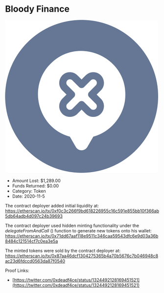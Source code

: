 # Bloody Finance
![Bloody Finance](/rektimages/Bloody-Finance.png)
- Amount Lost: $1,289.00
- Funds Returned: $0.00
- Category: Token
- Date: 2020-11-5

The contract deployer added initial liquidity at:  
https://etherscan.io/tx/0xf0c3c266f9bd618226955c16c591e855bb10f366ab5db64adb4d097c24b39693  
  
The contract deployer used hidden minting functionality under the _delegateFromAndCall_ () function to generate new tokens onto his wallet:  
https://etherscan.io/tx/0x71dd67aaf118e9511c346caa59543dfc6e9d03a36b8484c121514cf7c0ea3e5a  
  
The minted tokens were sold by the contract deployer at:  
https://etherscan.io/tx/0x87aa46dcf1304275365b4a70b5676c7b046948c8ac23d6fdccd0563da87f0540


Proof Links:
- [https://twitter.com/0xdeadf4ce/status/1324492128169451521](https://twitter.com/0xdeadf4ce/status/1324492128169451521)


